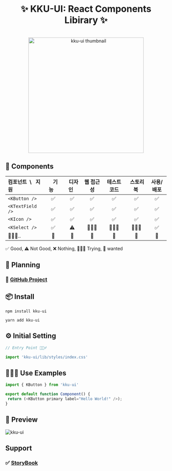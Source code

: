 <h1 align="center">✨ KKU-UI: React Components Libirary ✨</h1>

<br>

<div align="center">
  <img width="360" height="360" src="https://github.com/macjjuni/kku-ui/assets/38034518/9b93b70e-a5d5-4d5e-8794-e4b206bff57a" alt="kku-ui thumbnail" >
</div>

## 🎁 Components

| 컴포넌트&nbsp; \ &nbsp; 지원 |&nbsp;&nbsp;&nbsp;기능&nbsp;&nbsp;&nbsp;|&nbsp;&nbsp;디자인&nbsp;&nbsp;| 웹 접근성 |테스트 코드|&nbsp;스토리북&nbsp;| 사용/배포 |
|:-----------------------|:---:|:---:|:-----------------:|:----:|:---:|:-----:|
| `<KButton />`|✅|✅|✅|✅|✅|✅|
| `<KTextField />`|✅|✅|✅|✅|✅|✅|
| `<KIcon />`|✅|✅|✅|✅|✅|✅|
| `<KSelect />`|✅|⚠️|🧑🏻‍💻|🧑🏻‍💻|🧑🏻‍💻|✅|
| 🏃🏻‍♂️..|💎|💎|💎|💎|💎|  💎|

✅ Good, ⚠️ Not Good, ❌ Nothing, 🧑🏻‍💻 Trying, 💎 wanted 

## 📆 Planning

### 📌 <a href="https://github.com/users/macjjuni/projects/1/views/1" target="_blank" >GitHub Project</a>


## 📦 Install
```
npm install kku-ui
```
```
yarn add kku-ui
```

## ⚙️ Initial Setting
```typescript
// Entry Point 🏃🏻‍♂️

import 'kku-ui/lib/styles/index.css'
```


## 🧑🏻‍💻 Use Examples

```typescript
import { KButton } from 'kku-ui'

export default function Component() {
 return (<KButton primary label="Hello World!" />);
} 
```


## 🤖 Preview

![kku-ui](https://github.com/macjjuni/kku-ui/assets/38034518/8a2ab93e-5ef9-4e98-85b7-d6e989fb5c09)


##  Support

###  ✅ [StoryBook](https://macjjuni.github.io/kku-ui)



